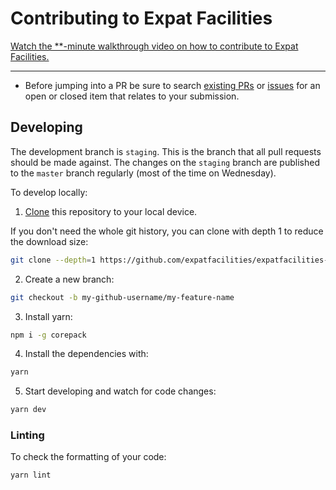 # Contributing to Expat Facilities

[Watch the **-minute walkthrough video on how to contribute to Expat Facilities.](https://youtu.be)

---

- Before jumping into a PR be sure to search [existing PRs](https://github.com/vercel/next.js/pulls) or [issues](https://github.com/vercel/next.js/issues) for an open or closed item that relates to your submission.

## Developing

The development branch is `staging`. This is the branch that all pull requests should be made against. The changes on the `staging` branch are published to the ``master`` branch regularly (most of the time on Wednesday).

To develop locally:

1. [Clone](https://help.github.com/articles/cloning-a-repository/) this repository to your local device.

If you don't need the whole git history, you can clone with depth 1 to reduce the download size:

```sh
git clone --depth=1 https://github.com/expatfacilities/expatfacilities-website
```

2. Create a new branch:

```sh
git checkout -b my-github-username/my-feature-name
```

3. Install yarn:
```sh
npm i -g corepack
```

4. Install the dependencies with:
```sh
yarn
```

5. Start developing and watch for code changes:
```sh
yarn dev
```

### Linting

To check the formatting of your code:

```sh
yarn lint
```
